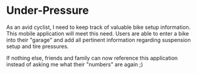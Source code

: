 # Under-Pressure

As an avid cyclist, I need to keep track of valuable bike setup information. This mobile application will meet this need.
Users are able to enter a bike into their "garage" and add all pertinent information regarding suspension setup
and tire pressures.

If nothing else, friends and family can now reference this application instead of asking me what their "numbers" are again ;)
